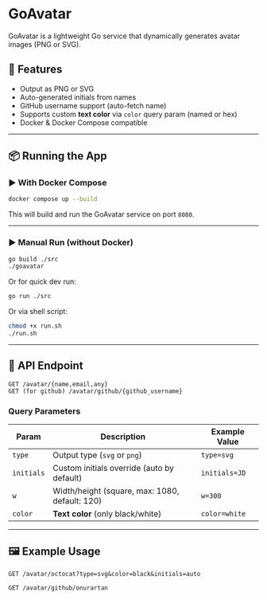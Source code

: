 # GoAvatar

GoAvatar is a lightweight Go service that dynamically generates avatar images (PNG or SVG).

## 🚀 Features

- Output as PNG or SVG
- Auto-generated initials from names
- GitHub username support (auto-fetch name)
- Supports custom **text color** via `color` query param (named or hex)
- Docker & Docker Compose compatible

---

## 📦 Running the App

### ▶️ With Docker Compose

```bash
docker compose up --build
```

This will build and run the GoAvatar service on port `8080`.

---

### ▶️ Manual Run (without Docker)

```bash
go build ./src
./goavatar
```

Or for quick dev run:

```bash
go run ./src
```

Or via shell script:

```bash
chmod +x run.sh
./run.sh
```

---

## 🔧 API Endpoint

```http
GET /avatar/{name,email,any}
GET (for github) /avatar/github/{github_username}
```

### Query Parameters

| Param      | Description                               | Example Value     |
|------------|-------------------------------------------|-------------------|
| `type`     | Output type (`svg` or `png`)              | `type=svg`        |
| `initials` | Custom initials override (auto by default)| `initials=JD`     |
| `w`        | Width/height (square, max: 1080, default: 120)          | `w=300`           |
| `color`    | **Text color** (only black/white)              | `color=white`   |

---

## 🖼️ Example Usage

```http
GET /avatar/octocat?type=svg&color=black&initials=auto
```


```http
GET /avatar/github/onurartan
```
